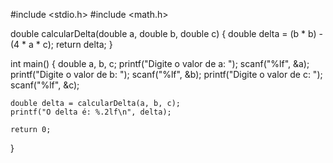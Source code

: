 #include <stdio.h>
#include <math.h>

double calcularDelta(double a, double b, double c) {
    double delta = (b * b) - (4 * a * c);
    return delta;
}

int main() {
    double a, b, c;
    printf("Digite o valor de a: ");
    scanf("%lf", &a);
    printf("Digite o valor de b: ");
    scanf("%lf", &b);
    printf("Digite o valor de c: ");
    scanf("%lf", &c);
    
    double delta = calcularDelta(a, b, c);
    printf("O delta é: %.2lf\n", delta);
    
    return 0;
}
